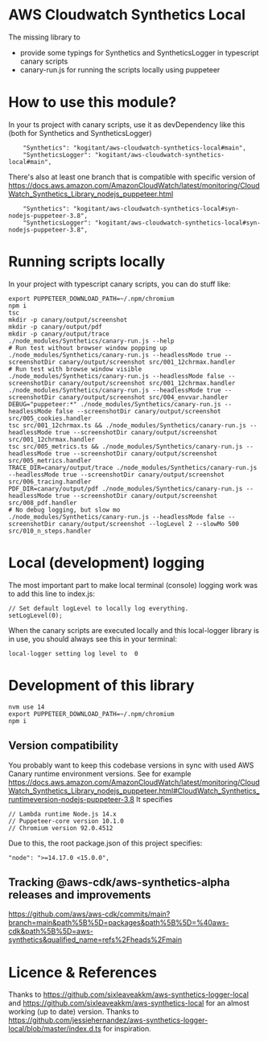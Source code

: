 # AWS Cloudwatch Synthetics Local
The missing library to
* provide some typings for Synthetics and SyntheticsLogger in typescript canary scripts
* canary-run.js for running the scripts locally using puppeteer

# How to use this module?
In your ts project with canary scripts, use it as devDependency like this (both for Synthetics and SyntheticsLogger)
```
    "Synthetics": "kogitant/aws-cloudwatch-synthetics-local#main",
    "SyntheticsLogger": "kogitant/aws-cloudwatch-synthetics-local#main",
```

There's also at least one branch that is compatible with specific version of https://docs.aws.amazon.com/AmazonCloudWatch/latest/monitoring/CloudWatch_Synthetics_Library_nodejs_puppeteer.html

```
    "Synthetics": "kogitant/aws-cloudwatch-synthetics-local#syn-nodejs-puppeteer-3.8",
    "SyntheticsLogger": "kogitant/aws-cloudwatch-synthetics-local#syn-nodejs-puppeteer-3.8",
```

# Running scripts locally
In your project with typescript canary scripts, you can do stuff like:
```
export PUPPETEER_DOWNLOAD_PATH=~/.npm/chromium
npm i
tsc
mkdir -p canary/output/screenshot
mkdir -p canary/output/pdf
mkdir -p canary/output/trace
./node_modules/Synthetics/canary-run.js --help
# Run test without browser window popping up
./node_modules/Synthetics/canary-run.js --headlessMode true --screenshotDir canary/output/screenshot src/001_12chrmax.handler
# Run test with browse window visible
./node_modules/Synthetics/canary-run.js --headlessMode false --screenshotDir canary/output/screenshot src/001_12chrmax.handler
./node_modules/Synthetics/canary-run.js --headlessMode true --screenshotDir canary/output/screenshot src/004_envvar.handler
DEBUG="puppeteer:*" ./node_modules/Synthetics/canary-run.js --headlessMode false --screenshotDir canary/output/screenshot src/005_cookies.handler
tsc src/001_12chrmax.ts && ./node_modules/Synthetics/canary-run.js --headlessMode true --screenshotDir canary/output/screenshot src/001_12chrmax.handler
tsc src/005_metrics.ts && ./node_modules/Synthetics/canary-run.js --headlessMode true --screenshotDir canary/output/screenshot src/005_metrics.handler
TRACE_DIR=canary/output/trace ./node_modules/Synthetics/canary-run.js --headlessMode true --screenshotDir canary/output/screenshot src/006_tracing.handler
PDF_DIR=canary/output/pdf ./node_modules/Synthetics/canary-run.js --headlessMode true --screenshotDir canary/output/screenshot src/008_pdf.handler
# No debug logging, but slow mo
./node_modules/Synthetics/canary-run.js --headlessMode false --screenshotDir canary/output/screenshot --logLevel 2 --slowMo 500 src/010_n_steps.handler
```

# Local (development) logging
The most important part to make local terminal (console) logging work was to add this line to index.js:

```
// Set default logLevel to locally log everything.
setLogLevel(0);
```

When the canary scripts are executed locally and this local-logger library is in use, you should always see this in your terminal:
```
local-logger setting log level to  0
```


# Development of this library
```
nvm use 14
export PUPPETEER_DOWNLOAD_PATH=~/.npm/chromium
npm i
```


## Version compatibility
You probably want to keep this codebase versions in sync with used AWS Canary runtime environment versions.
See for example https://docs.aws.amazon.com/AmazonCloudWatch/latest/monitoring/CloudWatch_Synthetics_Library_nodejs_puppeteer.html#CloudWatch_Synthetics_runtimeversion-nodejs-puppeteer-3.8
It specifies
```
// Lambda runtime Node.js 14.x
// Puppeteer-core version 10.1.0
// Chromium version 92.0.4512
```

Due to this, the root package.json of this project specifies:
```
"node": ">=14.17.0 <15.0.0",
```

## Tracking @aws-cdk/aws-synthetics-alpha releases and improvements
https://github.com/aws/aws-cdk/commits/main?branch=main&path%5B%5D=packages&path%5B%5D=%40aws-cdk&path%5B%5D=aws-synthetics&qualified_name=refs%2Fheads%2Fmain

# Licence & References
Thanks to https://github.com/sixleaveakkm/aws-synthetics-logger-local and https://github.com/sixleaveakkm/aws-synthetics-local for an almost working (up to date) version.
Thanks to https://github.com/jessiehernandez/aws-synthetics-logger-local/blob/master/index.d.ts for inspiration.

